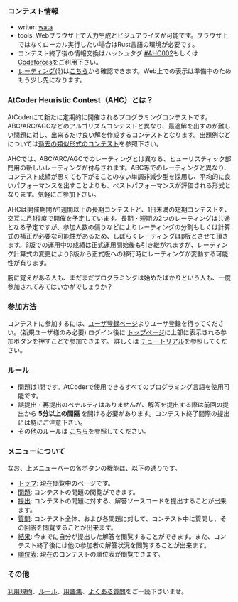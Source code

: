 
<div>

<span>

<span>

### **コンテスト情報**

<section>

<ul>

<li>
writer:
<a href="https://atcoder.jp/user/wata">
<span>
wata
</span>
</a>
</li>

<li>
tools: Webブラウザ上で入力生成とビジュアライズが可能です。ブラウザ上ではなくローカル実行したい場合はRust言語の環境が必要です。

</li>

<li>
コンテスト終了後の情報交換はハッシュタグ <a href="https://twitter.com/search?q=%23AHC002">#AHC002</a>もしくは <a href="https://codeforces.com/blog/entry/89996">Codeforces</a>をご利用下さい。

</li>

<li>
<a href="https://www.dropbox.com/s/ne358pdixfafppm/AHC_rating.pdf?dl=0">レーティング(β)</a>は<a href="https://www.dropbox.com/s/5kxzsuffdscrunj/result_ahc002.csv?dl=0">こちら</a>から確認できます。Web上での表示は準備中のためもう少し先になります。

</li>

</ul>

</section>

### **AtCoder Heuristic Contest（AHC）とは？**

<section>

<p>
AtCoderにて新たに定期的に開催されるプログラミングコンテストです。ABC/ARC/AGCなどのアルゴリズムコンテストと異なり、最適解を出すのが難しい問題に対し、出来るだけ良い解を作成するコンテストとなります。出題例などについては<a href="https://atcoder.jp/contests/archive?ratedType=0&category=1200&keyword=">過去の類似形式のコンテスト</a>を参照下さい。

</p>

<p>
AHCでは、ABC/ARC/AGCでのレーティングとは異なる、ヒューリスティック部門用の新しいレーティングが付与されます。ABC等でのレーティングと異なり、コンテスト成績が悪くても下がることのない単調非減少型を採用し、平均的に良いパフォーマンスを出すことよりも、ベストパフォーマンスが評価される形式となります。気軽にご参加下さい。

</p>

<p>
AHCは開催期間が1週間以上の長期コンテストと、1日未満の短期コンテストを、交互に月1程度で開催を予定しています。長期・短期の2つのレーティングは共通となる予定ですが、参加人数の偏りなどによりレーティングの分割もしくは計算式の補正が必要な可能性があるため、しばらくレーティングはβ版とさせて頂きます。β版での運用中の成績は正式運用開始後も引き継がれますが、レーティング計算式の変更によりβ版から正式版への移行時にレーティングが変動する可能性が有ります。

</p>

<p>
腕に覚えがある人も、まだまだプログラミングは始めたばかりという人も、一度参加されてみてはいかがでしょうか？

</p>

</section>

### **参加方法**

<section>

<p>
コンテストに参加するには、<a href="https://atcoder.jp/contests/ahc002/register">ユーザ登録ページ</a>よりユーザ登録を行ってください。(新規ユーザ様のみ必要)
ログイン後に <a href="https://atcoder.jp/contests/ahc002/">トップページ</a>に上部に表示される参加ボタンを押すことで参加できます。
詳しくは <a href="https://atcoder.jp/contests/ahc002/tutorial">チュートリアル</a>を参照してください。

</p>

</section>

### **ルール**

<section>

<ul>

<li>
問題は1問です。AtCoderで使用できるすべてのプログラミング言語を使用可能です。
</li>

<li>
誤提出・再提出のペナルティはありませんが、解答を提出する際は前回の提出から
<strong>
5分以上の間隔
</strong>
を開ける必要があります。コンテスト終了間際の提出には特にご注意下さい。
	    
</li>

<li>
その他のルールは <a href="https://atcoder.jp/contests/ahc002/rules">こちら</a>を参照してください。
</li>

</ul>

</section>

### **メニューについて**

<section>

<p>
なお、上メニューバーの各ボタンの機能は、以下の通りです。

</p>

<ul>

<li>
<a href="https://atcoder.jp/contests/ahc002#">トップ</a>: 現在閲覧中のページです。
</li>

<li>
<a href="https://atcoder.jp/contests/ahc002/assignments">問題</a>: コンテストの問題の閲覧ができます。
</li>

<li>
<a href="https://atcoder.jp/contests/ahc002/submit">提出</a>: コンテストの問題に対する、解答ソースコードを提出することが出来ます。
</li>

<li>
<a href="https://atcoder.jp/contests/ahc002/clarifications">質問</a>: コンテスト全体、および各問題に対して、コンテスト中に質問し、その回答を閲覧することが出来ます。
</li>

<li>
<a href="https://atcoder.jp/contests/ahc002/submissions/me">結果</a>: 今までに自分が提出した解答を閲覧することができます。また、コンテスト終了後には他の参加者の解答状況を閲覧することが出来ます。
</li>

<li>
<a href="https://atcoder.jp/contests/ahc002/standings">順位表</a>: 現在のコンテストの順位表が閲覧できます。
</li>

</ul>

</section>

### **その他**

<section>

<p>
<a href="https://atcoder.jp/contests/ahc002/tos">利用規約</a>、<a href="https://atcoder.jp/contests/ahc002/rules">ルール</a>、<a href="https://atcoder.jp/contests/ahc002/glossary">用語集</a>、<a href="https://atcoder.jp/contests/ahc002/faq">よくある質問</a>をご一読下さいませ。

</p>

</section>





</span>

</span>

</div>
